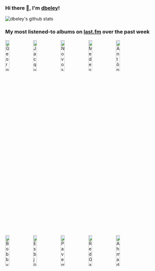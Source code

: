 ### Hi there 👋, I'm [dbeley](https://dbeley.ovh/en)!

![dbeley's github stats](https://github-readme-stats.vercel.app/api?username=dbeley)

### My most listened-to albums on [last.fm](https://www.last.fm/user/d_beley) over the past week

[<img src='https://lastfm.freetls.fastly.net/i/u/300x300/9697e2e222e94c67cc754d9864cc376a.png' width='16%' height='16%' alt='Georges Brassens - Volume 1: La Mauvaise Réputation'>](https://www.last.fm/music/georges%2bbrassens/volume%2b1%253a%2bla%2bmauvaise%2br%25c3%25a9putation)&nbsp;
[<img src='https://lastfm.freetls.fastly.net/i/u/300x300/94761a6a1554ed9fab8b9c06745dd858.jpg' width='16%' height='16%' alt='Jacques Brel - Ces Gens-Là'>](https://www.last.fm/music/jacques%2bbrel/ces%2bgens-l%25c3%25a0)&nbsp;
[<img src='https://lastfm.freetls.fastly.net/i/u/300x300/04e10daff3151613e3245811c166b425.jpg' width='16%' height='16%' alt='Novos Baianos - Acabou Chorare'>](https://www.last.fm/music/novos%2bbaianos/acabou%2bchorare)&nbsp;
[<img src='https://lastfm.freetls.fastly.net/i/u/300x300/4d6ff43fa310412ec1854fa9ab284945.jpg' width='16%' height='16%' alt='Medeski, Martin and Wood - Shack-man'>](https://www.last.fm/music/medeski%252c%2bmartin%2band%2bwood/shack-man)&nbsp;
[<img src='https://lastfm.freetls.fastly.net/i/u/300x300/e559843d2219ba3894a9ff0d2d2fd447.jpg' width='16%' height='16%' alt='Antônio Carlos Jobim - The Composer Of Desafinado, Plays'>](https://www.last.fm/music/ant%25c3%25b4nio%2bcarlos%2bjobim/the%2bcomposer%2bof%2bdesafinado%252c%2bplays)&nbsp;
<br>
[<img src='https://lastfm.freetls.fastly.net/i/u/300x300/5b2666a4a3bab4c170349b0906542f3b.png' width='16%' height='16%' alt='Bobby Timmons - Soul Time'>](https://www.last.fm/music/bobby%2btimmons/soul%2btime)&nbsp;
[<img src='https://lastfm.freetls.fastly.net/i/u/300x300/b9bd542157ab44f19482514eab3e9e76.png' width='16%' height='16%' alt='Esbjörn Svensson Trio - Leucocyte'>](https://www.last.fm/music/esbj%25c3%25b6rn%2bsvensson%2btrio/leucocyte)&nbsp;
[<img src='https://lastfm.freetls.fastly.net/i/u/300x300/430d2e86ee6d0fa9dec2f46c044956b1.jpg' width='16%' height='16%' alt='Pavement - Brighten the Corners'>](https://www.last.fm/music/pavement/brighten%2bthe%2bcorners)&nbsp;
[<img src='https://lastfm.freetls.fastly.net/i/u/300x300/abd681f7ef3ed16ddc13b9087fb4ee60.jpg' width='16%' height='16%' alt='Red Garland - Red Garlands Piano'>](https://www.last.fm/music/red%2bgarland/red%2bgarland%2527s%2bpiano)&nbsp;
[<img src='https://lastfm.freetls.fastly.net/i/u/300x300/4fa76654728b461ba22728681c046335.jpg' width='16%' height='16%' alt='Ahmad Jamal Trio - Complete Live At The Pershing Lounge 1958'>](https://www.last.fm/music/ahmad%2bjamal%2btrio/complete%2blive%2bat%2bthe%2bpershing%2blounge%2b1958)&nbsp;
<br>
